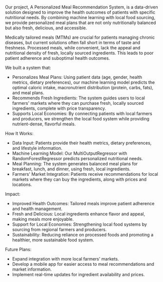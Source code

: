 Our project, A Personalized Meal Recommendation System, is a data-driven solution designed to improve the health outcomes of patients with specific nutritional needs. By combining machine learning with local food sourcing, we provide personalized meal plans that are not only nutritionally balanced but also fresh, delicious, and accessible.

Medically tailored meals (MTMs) are crucial for patients managing chronic diseases, but current solutions often fall short in terms of taste and freshness. Processed meals, while convenient, lack the appeal and nutritional density of fresh, locally sourced ingredients. This leads to poor patient adherence and suboptimal health outcomes.

We built a system that:
 - Personalizes Meal Plans: Using patient data (age, gender, health metrics, dietary preferences), our machine learning model predicts the optimal caloric intake, macronutrient distribution (protein, carbs, fats), and meal plans.
 - Recommends Fresh Ingredients: The system guides users to local farmers' markets where they can purchase fresh, locally sourced ingredients, complete with price transparency.
 - Supports Local Economies: By connecting patients with local farmers and producers, we strengthen the local food system while providing nutrient-dense, flavorful meals.

How It Works:
 - Data Input: Patients provide their health metrics, dietary preferences, and lifestyle information.
 - Machine Learning Model: Our MultiOutputRegressor with RandomForestRegressor predicts personalized nutritional needs.
 - Meal Planning: The system generates balanced meal plans for breakfast, lunch, and dinner, using fresh, local ingredients.
 - Farmers' Market Integration: Patients receive recommendations for local markets where they can buy the ingredients, along with prices and locations.

Impact:
 - Improved Health Outcomes: Tailored meals improve patient adherence and health management.
 - Fresh and Delicious: Local ingredients enhance flavor and appeal, making meals more enjoyable.
 - Support for Local Economies: Strengthening local food systems by sourcing from regional farmers and producers.
 - Sustainability: Reducing reliance on processed foods and promoting a healthier, more sustainable food system.

Future Plans:
 - Expand integration with more local farmers' markets.
 - Develop a mobile app for easier access to meal recommendations and market information.
 - Implement real-time updates for ingredient availability and prices.
